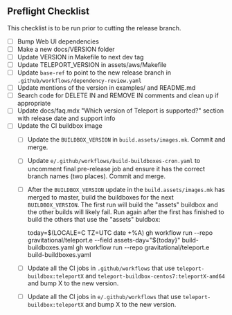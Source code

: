## Preflight Checklist

This checklist is to be run prior to cutting the release branch.

- [ ] Bump Web UI dependencies
- [ ] Make a new docs/VERSION folder
- [ ] Update VERSION in Makefile to next dev tag
- [ ] Update TELEPORT_VERSION in assets/aws/Makefile
- [ ] Update `base-ref` to point to the new release branch in `.github/workflows/dependency-review.yaml`
- [ ] Update mentions of the version in examples/ and README.md
- [ ] Search code for DELETE IN and REMOVE IN comments and clean up if appropriate
- [ ] Update docs/faq.mdx "Which version of Teleport is supported?" section with release date and support info
- [ ] Update the CI buildbox image
  - [ ] Update the `BUILDBOX_VERSION` in `build.assets/images.mk`. Commit and merge.
  - [ ] Update `e/.github/workflows/build-buildboxes-cron.yaml` to uncomment final pre-release
    job and ensure it has the correct branch names (two places). Commit and merge.
  - [ ] After the `BUILDBOX_VERSION` update in the `build.assets/images.mk` has
    merged to master, build the buildboxes for the next `BUILDBOX_VERSION`. The
    first run will build the "assets" buildbox and the other builds will likely
    fail. Run again after the first has finished to build the others that use
    the "assets" buldbox:

      today=$(LOCALE=C TZ=UTC date +%A)
      gh workflow run --repo gravitational/teleport.e --field assets-day="${today}" build-buildboxes.yaml
      gh workflow run --repo gravitational/teleport.e build-buildboxes.yaml

  - [ ] Update all the CI jobs in `.github/workflows` that use `teleport-buildbox:teleportX`
    and `teleport-buildbox-centos7:teleportX-amd64` and bump X to the new version.
  - [ ] Update all the CI jobs in `e/.github/workflows` that use `teleport-buildbox:teleportX`
    and bump X to the new version.
